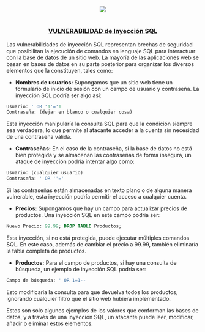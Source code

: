 <p align="center">
  <a href="https://github.com/DenverCoder1/readme-typing-svg"><img src="https://readme-typing-svg.herokuapp.com?font=Fira+Code&pause=1000&color=D1F700&width=650&lines=Ataque+de+Inyección+SQL+Manual+y+Automático"></a>
</p>

<h1 align="center"></h1>

<h3 align="center"><ins>VULNERABILIDAD de Inyección SQL</ins></h3>

Las vulnerabilidades de inyección SQL representan brechas de seguridad que posibilitan la ejecución de comandos en lenguaje SQL para interactuar con la base de datos de un sitio web. La mayoría de las aplicaciones web se basan en bases de datos en su parte posterior para organizar los diversos elementos que la constituyen, tales como:

- **Nombres de usuarios:** Supongamos que un sitio web tiene un formulario de inicio de sesión con un campo de usuario y contraseña. La inyección SQL podría ser algo así:
  
```sql
Usuario: ' OR '1'='1
Contraseña: (dejar en blanco o cualquier cosa)
```
Esta inyección manipularía la consulta SQL para que la condición siempre sea verdadera, lo que permite al atacante acceder a la cuenta sin necesidad de una contraseña válida.

- **Contraseñas:** En el caso de la contraseña, si la base de datos no está bien protegida y se almacenan las contraseñas de forma insegura, un ataque de inyección podría intentar algo como:

```sql
Usuario: (cualquier usuario)
Contraseña: ' OR ''='
```
Si las contraseñas están almacenadas en texto plano o de alguna manera vulnerable, esta inyección podría permitir el acceso a cualquier cuenta.

- **Precios:** Supongamos que hay un campo para actualizar precios de productos. Una inyección SQL en este campo podría ser:

```sql
Nuevo Precio: 99.99; DROP TABLE Productos;
```
Esta inyección, si no está protegida, puede ejecutar múltiples comandos SQL. En este caso, además de cambiar el precio a 99.99, también eliminaría la tabla completa de productos.

- **Productos:** Para el campo de productos, si hay una consulta de búsqueda, un ejemplo de inyección SQL podría ser:

```sql
Campo de búsqueda: ' OR 1=1--
```
Esto modificaría la consulta para que devuelva todos los productos, ignorando cualquier filtro que el sitio web hubiera implementado.

Estos son solo algunos ejemplos de los valores que conforman las bases de datos, y a través de una inyección SQL, un atacante puede leer, modificar, añadir o eliminar estos elementos.
